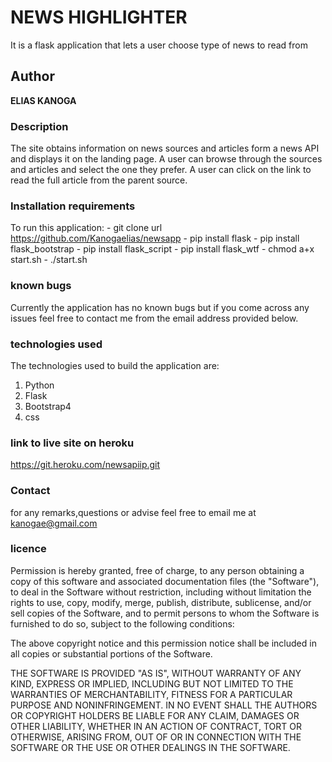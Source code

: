 # NEWS HIGHLIGHTER
It is a flask application that lets a user choose type of news to read from 
## Author
**ELIAS KANOGA**
### Description
The site obtains information on news sources and articles form a news API and displays it on the landing page. A user can browse through the sources and articles and select the one they prefer. A user can click on the link to read the full article from the parent source.
### Installation requirements
To run this application:
               - git clone url https://github.com/Kanogaelias/newsapp
               - pip install flask
               - pip install flask_bootstrap
               - pip install flask_script
               - pip install flask_wtf
               - chmod a+x start.sh
               - ./start.sh

### known bugs
Currently the application has no known bugs but if you come across any issues feel free to contact me from the email address provided below.

### technologies used
The technologies used to build the application are:
1. Python
2. Flask
3. Bootstrap4
4. css
### link to live site on heroku
https://git.heroku.com/newsapiip.git

### Contact
for any remarks,questions or advise feel free to email me at kanogae@gmail.com
### licence
Permission is hereby granted, free of charge, to any person obtaining a copy of this software and associated documentation files (the "Software"), to deal in the Software without restriction, including without limitation the rights to use, copy, modify, merge, publish, distribute, sublicense, and/or sell copies of the Software, and to permit persons to whom the Software is furnished to do so, subject to the following conditions:

The above copyright notice and this permission notice shall be included in all copies or substantial portions of the Software.

THE SOFTWARE IS PROVIDED "AS IS", WITHOUT WARRANTY OF ANY KIND, EXPRESS OR IMPLIED, INCLUDING BUT NOT LIMITED TO THE WARRANTIES OF MERCHANTABILITY, FITNESS FOR A PARTICULAR PURPOSE AND NONINFRINGEMENT. IN NO EVENT SHALL THE AUTHORS OR COPYRIGHT HOLDERS BE LIABLE FOR ANY CLAIM, DAMAGES OR OTHER LIABILITY, WHETHER IN AN ACTION OF CONTRACT, TORT OR OTHERWISE, ARISING FROM, OUT OF OR IN CONNECTION WITH THE SOFTWARE OR THE USE OR OTHER DEALINGS IN THE SOFTWARE.
